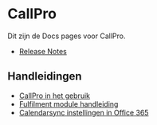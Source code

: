 # CallPro
Dit zijn de Docs pages voor CallPro.

* [Release Notes](./releases/v4/release-notes)

## Handleidingen

* [CallPro in het gebruik](./manual/callpro-in-het-gebruik/README.md)
* [Fulfilment module handleiding](./manual/fulfilment/README.md)
* [Calendarsync instellingen in Office 365](./manual/calendarsync/calendarsync-instellingen-office-365/README.md)